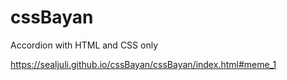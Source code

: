 # cssBayan
Accordion with HTML and CSS only

https://sealjuli.github.io/cssBayan/cssBayan/index.html#meme_1
